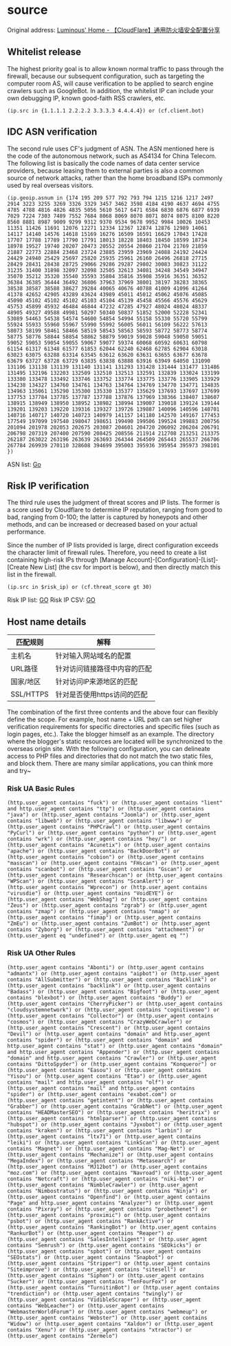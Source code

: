 # source
Original address: [Luminous' Home - 【CloudFlare】通用防火墙安全配置分享](https://luotianyi.vc/6140.html)

## Whitelist release
The highest priority goal is to allow known normal traffic to pass through the firewall, because our subsequent configuration, such as targeting the computer room AS, will cause verification to be applied to search engine crawlers such as GoogleBot. In addition, the whitelist IP can include your own debugging IP, known good-faith RSS crawlers, etc.

```
(ip.src in {1.1.1.1 2.2.2.2 3.3.3.3 4.4.4.4}) or (cf.client.bot)
```

## IDC ASN verification
The second rule uses CF's judgment of ASN. The ASN mentioned here is the code of the autonomous network, such as AS4134 for China Telecom. The following list is basically the code names of data center service providers, because leasing them to external parties is also a common source of network attacks, rather than the home broadband ISPs commonly used by real overseas visitors.

```
(ip.geoip.asnum in {174 195 209 577 792 793 794 1215 1216 1217 2497 2914 3223 3255 3269 3326 3329 3457 3462 3598 4184 4190 4637 4694 4755 4785 4788 4816 4826 4835 5056 5610 5617 6471 6584 6830 6876 6877 6939 7029 7224 7303 7489 7552 7684 8068 8069 8070 8071 8074 8075 8100 8220 8560 8881 8987 9009 9299 9312 9370 9534 9678 9952 9984 10026 10453 11351 11426 11691 12076 12271 12334 12367 12874 12876 12989 14061 14117 14140 14576 14618 15169 16276 16509 16591 16629 17043 17428 17707 17788 17789 17790 17791 18013 18228 18403 18450 18599 18734 18978 19527 19740 20207 20473 20552 20554 20860 21704 21769 21859 21887 22773 22884 23468 23724 23885 23959 23969 24088 24192 24424 24429 24940 25429 25697 25820 25935 25961 26160 26496 26818 27715 28429 28431 28438 28725 29066 29286 29287 29802 30083 30823 31122 31235 31400 31898 32097 32098 32505 32613 34081 34248 34549 34947 35070 35212 35320 35540 35593 35804 35816 35908 35916 36351 36352 36384 36385 36444 36492 36806 37963 37969 38001 38197 38283 38365 38538 38587 38588 38627 39284 40065 40676 40788 41009 41096 41264 41378 42652 42905 43289 43624 43989 45011 45012 45062 45076 45085 45090 45102 45102 45102 45103 45104 45139 45458 45566 45576 45629 45753 45899 45932 46484 46844 47232 47285 47927 48024 48024 48337 48905 49327 49588 49981 50297 50340 50837 51852 52000 52228 52341 53089 54463 54538 54574 54600 54854 54994 55158 55330 55720 55799 55924 55933 55960 55967 55990 55992 56005 56011 56109 56222 57613 58073 58199 58461 58466 58519 58543 58563 58593 58772 58773 58774 58775 58776 58844 58854 58862 58879 59019 59028 59048 59050 59051 59052 59053 59054 59055 59067 59077 59374 60068 60592 60631 60798 61154 61317 61348 61577 61853 62044 62240 62468 62785 62904 63018 63023 63075 63288 63314 63545 63612 63620 63631 63655 63677 63678 63679 63727 63728 63729 63835 63838 63888 63916 63949 64050 131090 131106 131138 131139 131140 131141 131293 131428 131444 131477 131486 131495 132196 132203 132509 132510 132513 132591 132839 133024 133199 133380 133478 133492 133746 133752 133774 133775 133776 133905 133929 134238 134327 134760 134761 134763 134764 134769 134770 134771 134835 134963 135061 135290 135300 135330 135377 135629 137693 137697 137699 137753 137784 137785 137787 137788 137876 137969 138366 138407 138607 138915 138949 138950 138952 138982 138994 139007 139018 139124 139144 139201 139203 139220 139316 139327 139726 139887 140096 140596 140701 140716 140717 140720 140723 140979 141157 141180 142570 149167 177453 177549 197099 197540 198047 198651 199490 199506 199524 199883 200756 201094 201978 202053 202675 203087 204601 204720 206092 206204 206791 206798 207319 207400 207590 208425 208556 211914 212708 213251 213375 262187 263022 263196 263639 263693 264344 264509 265443 265537 266706 267784 269939 270110 328608 394699 395003 395936 395954 395973 398101 })
```

ASN list: [Go](./List-IDCAS.txt)

## Risk IP verification
The third rule uses the judgment of threat scores and IP lists. The former is a score used by Cloudflare to determine IP reputation, ranging from good to bad, ranging from 0-100; the latter is captured by honeypots and other methods, and can be increased or decreased based on your actual performance.

Since the number of IP lists provided is large, direct configuration exceeds the character limit of firewall rules. Therefore, you need to create a list containing high-risk IPs through [Manage Account]-[Configuration]-[List]-[Create New List] (the csv for import is below), and then directly match this list in the firewall.

```
(ip.src in $risk_ip) or (cf.threat_score gt 30)
```

Risk IP list: [GO](./List-RiskIP.txt)
Risk IP CSV: [GO](./List-RiskIP.csv)

## Host name details


| 匹配规则 | 解释 |
| ----------- | ----------- |
|主机名	|  针对输入网站域名的配置 |
|URL路径	|  针对访问链接路径中内容的匹配 |
|国家/地区	|  针对访问IP来源地区的匹配 |
|SSL/HTTPS	|  针对是否使用https访问的匹配 |

The combination of the first three contents and the above four can flexibly define the scope. For example, host name + URL path can set higher verification requirements for specific directories and specific files (such as login pages, etc.). Take the blogger himself as an example. The directory where the blogger's static resources are located will be synchronized to the overseas origin site. With the following configuration, you can delineate access to PHP files and directories that do not match the two static files, and block them. There are many similar applications, you can think more and try~

### Risk UA Basic Rules

```
(http.user_agent contains "fuck") or (http.user_agent contains "lient" and http.user_agent contains "ttp") or (http.user_agent contains "java") or (http.user_agent contains "Joomla") or (http.user_agent contains "libweb") or (http.user_agent contains "libwww") or (http.user_agent contains "PHPCrawl") or (http.user_agent contains "PyCurl") or (http.user_agent contains "python") or (http.user_agent contains "wrk") or (http.user_agent contains "hey/") or (http.user_agent contains "Acunetix") or (http.user_agent contains "apache") or (http.user_agent contains "BackDoorBot") or (http.user_agent contains "cobion") or (http.user_agent contains "masscan") or (http.user_agent contains "FHscan") or (http.user_agent contains "scanbot") or (http.user_agent contains "Gscan") or (http.user_agent contains "Researchscan") or (http.user_agent contains "WPScan") or (http.user_agent contains "ScanAlert") or (http.user_agent contains "Wprecon") or (http.user_agent contains "virusdie") or (http.user_agent contains "VoidEYE") or (http.user_agent contains "WebShag") or (http.user_agent contains "Zeus") or (http.user_agent contains "zgrab") or (http.user_agent contains "zmap") or (http.user_agent contains "nmap") or (http.user_agent contains "fimap") or (http.user_agent contains "ZmEu") or (http.user_agent contains "ZumBot") or (http.user_agent contains "Zyborg") or (http.user_agent contains "attachment") or (http.user_agent eq "undefined") or (http.user_agent eq "")
```

### Risk UA Other Rules

```
(http.user_agent contains "Abonti") or (http.user_agent contains "admantx") or (http.user_agent contains "aipbot") or (http.user_agent contains "AllSubmitter") or (http.user_agent contains "Backlink") or (http.user_agent contains "backlink") or (http.user_agent contains "Badass") or (http.user_agent contains "Bigfoot") or (http.user_agent contains "blexbot") or (http.user_agent contains "Buddy") or (http.user_agent contains "CherryPicker") or (http.user_agent contains "cloudsystemnetwork") or (http.user_agent contains "cognitiveseo") or (http.user_agent contains "Collector") or (http.user_agent contains "cosmos") or (http.user_agent contains "CrazyWebCrawler") or (http.user_agent contains "Crescent") or (http.user_agent contains "Devil") or (http.user_agent contains "domain" and http.user_agent contains "spider") or (http.user_agent contains "domain" and http.user_agent contains "stat") or (http.user_agent contains "domain" and http.user_agent contains "Appender") or (http.user_agent contains "domain" and http.user_agent contains "Crawler") or (http.user_agent contains "DittoSpyder") or (http.user_agent contains "Konqueror") or (http.user_agent contains "Easou") or (http.user_agent contains "Yisou") or (http.user_agent contains "Etao") or (http.user_agent contains "mail" and http.user_agent contains "olf") or (http.user_agent contains "mail" and http.user_agent contains "spider") or (http.user_agent contains "exabot.com") or (http.user_agent contains "getintent") or (http.user_agent contains "Grabber") or (http.user_agent contains "GrabNet") or (http.user_agent contains "HEADMasterSEO") or (http.user_agent contains "heritrix") or (http.user_agent contains "htmlparser") or (http.user_agent contains "hubspot") or (http.user_agent contains "Jyxobot") or (http.user_agent contains "kraken") or (http.user_agent contains "larbin") or (http.user_agent contains "ltx71") or (http.user_agent contains "leiki") or (http.user_agent contains "LinkScan") or (http.user_agent contains "Magnet") or (http.user_agent contains "Mag-Net") or (http.user_agent contains "Mechanize") or (http.user_agent contains "MegaIndex") or (http.user_agent contains "Metasearch") or (http.user_agent contains "MJ12bot") or (http.user_agent contains "moz.com") or (http.user_agent contains "Navroad") or (http.user_agent contains "Netcraft") or (http.user_agent contains "niki-bot") or (http.user_agent contains "NimbleCrawler") or (http.user_agent contains "Nimbostratus") or (http.user_agent contains "Ninja") or (http.user_agent contains "Openfind") or (http.user_agent contains "Page" and http.user_agent contains "Analyzer") or (http.user_agent contains "Pixray") or (http.user_agent contains "probethenet") or (http.user_agent contains "proximic") or (http.user_agent contains "psbot") or (http.user_agent contains "RankActive") or (http.user_agent contains "RankingBot") or (http.user_agent contains "RankurBot") or (http.user_agent contains "Reaper") or (http.user_agent contains "SalesIntelligent") or (http.user_agent contains "Semrush") or (http.user_agent contains "SEOkicks") or (http.user_agent contains "spbot") or (http.user_agent contains "SEOstats") or (http.user_agent contains "Snapbot") or (http.user_agent contains "Stripper") or (http.user_agent contains "Siteimprove") or (http.user_agent contains "sitesell") or (http.user_agent contains "Siphon") or (http.user_agent contains "Sucker") or (http.user_agent contains "TenFourFox") or (http.user_agent contains "TurnitinBot") or (http.user_agent contains "trendiction") or (http.user_agent contains "twingly") or (http.user_agent contains "VidibleScraper") or (http.user_agent contains "WebLeacher") or (http.user_agent contains "WebmasterWorldForum") or (http.user_agent contains "webmeup") or (http.user_agent contains "Webster") or (http.user_agent contains "Widow") or (http.user_agent contains "Xaldon") or (http.user_agent contains "Xenu") or (http.user_agent contains "xtractor") or (http.user_agent contains "Zermelo")
```
